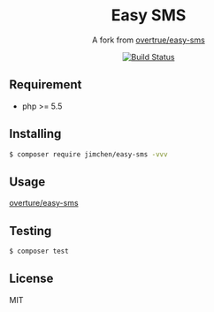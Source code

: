 <h1 align="center">Easy SMS</h1>

<p align="center">A fork from <a href="https://github.com/overtrue/easy-sms">overtrue/easy-sms</a></p>

<p align="center">
<a href="https://travis-ci.org/JimChenWYU/easy-sms-php55"><img src="https://travis-ci.org/JimChenWYU/easy-sms-php55.svg?branch=master" alt="Build Status"></a>
</p>

## Requirement

- php >= 5.5

## Installing

```bash
$ composer require jimchen/easy-sms -vvv
```

## Usage

[overture/easy-sms](https://github.com/overtrue/easy-sms/blob/master/README.md)

## Testing

```bash
$ composer test
```

## License

MIT
